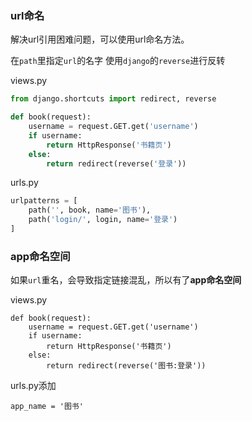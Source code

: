### url命名
解决url引用困难问题，可以使用url命名方法。

在`path`里指定`url`的名字
使用`django`的`reverse`进行反转

views.py

```python
from django.shortcuts import redirect, reverse

def book(request):
    username = request.GET.get('username')
    if username:
        return HttpResponse('书籍页')
    else:
        return redirect(reverse('登录'))

```

urls.py

```python
urlpatterns = [
    path('', book, name='图书'),
    path('login/', login, name='登录')
]

```
### app命名空间
如果`url`重名，会导致指定链接混乱，所以有了**app命名空间**

views.py

```
def book(request):
    username = request.GET.get('username')
    if username:
        return HttpResponse('书籍页')
    else:
        return redirect(reverse('图书:登录'))
```

urls.py添加

```
app_name = '图书'
```


